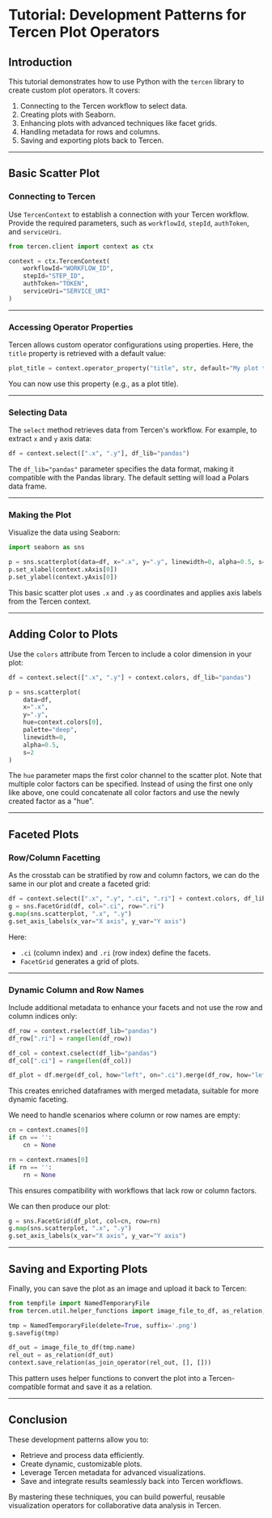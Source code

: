 # Tutorial: Development Patterns for Tercen Plot Operators

## Introduction

This tutorial demonstrates how to use Python with the `tercen` library to create custom plot operators. It covers:

1. Connecting to the Tercen workflow to select data.
2. Creating plots with Seaborn.
3. Enhancing plots with advanced techniques like facet grids.
4. Handling metadata for rows and columns.
5. Saving and exporting plots back to Tercen.

---

## Basic Scatter Plot

### Connecting to Tercen

Use `TercenContext` to establish a connection with your Tercen workflow. Provide the required parameters, such as `workflowId`, `stepId`, `authToken`, and `serviceUri`.

```python
from tercen.client import context as ctx

context = ctx.TercenContext(
    workflowId="WORKFLOW_ID",
    stepId="STEP_ID",
    authToken="TOKEN",
    serviceUri="SERVICE_URI"  
)
```

---

### Accessing Operator Properties

Tercen allows custom operator configurations using properties. Here, the `title` property is retrieved with a default value:

```python
plot_title = context.operator_property("title", str, default="My plot title")
```

You can now use this property (e.g., as a plot title).

---

### Selecting Data

The `select` method retrieves data from Tercen's workflow. For example, to extract `x` and `y` axis data:

```python
df = context.select([".x", ".y"], df_lib="pandas")
```

The `df_lib="pandas"` parameter specifies the data format, making it compatible with the Pandas library. The default setting will load a Polars data frame.

---

### Making the Plot

Visualize the data using Seaborn:

```python
import seaborn as sns

p = sns.scatterplot(data=df, x=".x", y=".y", linewidth=0, alpha=0.5, s=0.5)
p.set_xlabel(context.xAxis[0])
p.set_ylabel(context.yAxis[0])
```

This basic scatter plot uses `.x` and `.y` as coordinates and applies axis labels from the Tercen context.

---

## Adding Color to Plots

Use the `colors` attribute from Tercen to include a color dimension in your plot:

```python
df = context.select([".x", ".y"] + context.colors, df_lib="pandas")

p = sns.scatterplot(
    data=df,
    x=".x",
    y=".y",
    hue=context.colors[0],
    palette="deep",
    linewidth=0,
    alpha=0.5,
    s=2
)
```

The `hue` parameter maps the first color channel to the scatter plot. Note that multiple color factors can be specified. Instead of using the first one only like above, one could concatenate all color factors
and use the newly created factor as a "hue". 

---

## Faceted Plots

### Row/Column Facetting

As the crosstab can be stratified by row and column factors, we can do the same in our plot and create a faceted grid:

```python
df = context.select([".x", ".y", ".ci", ".ri"] + context.colors, df_lib="pandas")
g = sns.FacetGrid(df, col=".ci", row=".ri")
g.map(sns.scatterplot, ".x", ".y")
g.set_axis_labels(x_var="X axis", y_var="Y axis")
```

Here:
- `.ci` (column index) and `.ri` (row index) define the facets.
- `FacetGrid` generates a grid of plots.

---

### Dynamic Column and Row Names

Include additional metadata to enhance your facets and not use the row and column indices only:

```python
df_row = context.rselect(df_lib="pandas")
df_row[".ri"] = range(len(df_row))

df_col = context.cselect(df_lib="pandas")
df_col[".ci"] = range(len(df_col))

df_plot = df.merge(df_col, how="left", on=".ci").merge(df_row, how="left", on=".ri")
```

This creates enriched dataframes with merged metadata, suitable for more dynamic faceting.

We need to handle scenarios where column or row names are empty:

```python
cn = context.cnames[0]
if cn == '':
    cn = None

rn = context.rnames[0]
if rn == '':
    rn = None
```

This ensures compatibility with workflows that lack row or column factors.

We can then produce our plot:

```python
g = sns.FacetGrid(df_plot, col=cn, row=rn)
g.map(sns.scatterplot, ".x", ".y")
g.set_axis_labels(x_var="X axis", y_var="Y axis")
```

---

## Saving and Exporting Plots

Finally, you can save the plot as an image and upload it back to Tercen:

```python
from tempfile import NamedTemporaryFile
from tercen.util.helper_functions import image_file_to_df, as_relation, as_join_operator

tmp = NamedTemporaryFile(delete=True, suffix='.png')
g.savefig(tmp)

df_out = image_file_to_df(tmp.name)
rel_out = as_relation(df_out)
context.save_relation(as_join_operator(rel_out, [], []))
```

This pattern uses helper functions to convert the plot into a Tercen-compatible format and save it as a relation.

---

## Conclusion

These development patterns allow you to:

- Retrieve and process data efficiently.
- Create dynamic, customizable plots.
- Leverage Tercen metadata for advanced visualizations.
- Save and integrate results seamlessly back into Tercen workflows.

By mastering these techniques, you can build powerful, reusable visualization operators for collaborative data analysis in Tercen.


